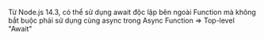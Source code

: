 Từ Node.js 14.3, có thể sử dụng await độc lập bên ngoài Function mà không bắt buộc phải sử dụng cùng async trong Async Function => Top-level "Await"

